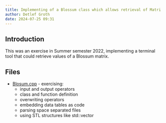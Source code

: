 ```yaml
---
title: Implementing of a Blossum class which allows retrieval of Matri values
author: Detlef Groth
date: 2024-07-25 09:31
---
```


## Introduction

This was an exercise in  Summer  semester  2022,  implementing  a terminal tool
that could retrieve values of a Blossum matrix.

## Files

- [Blosum.cpp](Blosum.cpp) -  exercising:
    - input and output operators
    - class and function definition
    - overwriting operators
    - embedding data tables as code 
    - parsing space separated files
    - using STL structures like std::vector
    
    


